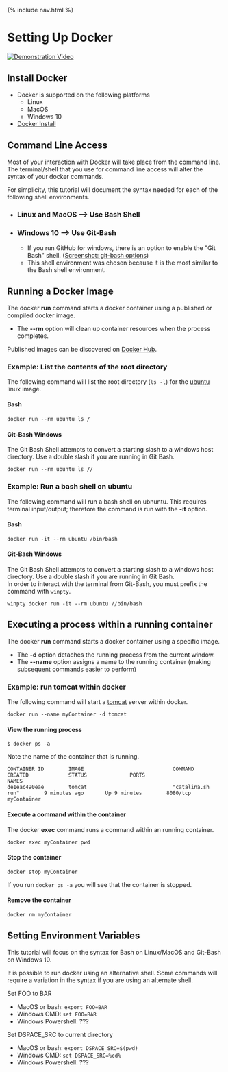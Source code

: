 {% include nav.html %}
# Setting Up Docker

[![Demonstration Video](https://i.ytimg.com/vi/4mgVtB0t8aM/hqdefault.jpg)](https://www.youtube.com/watch?v=4mgVtB0t8aM)

## Install Docker
- Docker is supported on the following platforms
  - Linux
  - MacOS
  - Windows 10
- [Docker Install](https://docs.docker.com/install/)

## Command Line Access
Most of your interaction with Docker will take place from the command line.  The terminal/shell that you use for command line access will alter the syntax of your docker commands.

For simplicity, this tutorial will document the syntax needed for each of the following shell environments. 
- ### Linux and MacOS --> Use Bash Shell
- ### Windows 10 --> Use Git-Bash
  - If you run GitHub for windows, there is an option to enable the "Git Bash" shell.  ([Screenshot: git-bash options](git-bash.png))
  - This shell environment was chosen because it is the most similar to the Bash shell environment.

## Running a Docker Image

The docker __run__ command starts a docker container using a published or compiled docker image.  
- The __--rm__ option will clean up container resources when the process completes.

Published images can be discovered on [Docker Hub](https://hub.docker.com/explore/).

### Example: List the contents of the root directory
The following command will list the root directory (`ls -l`) for the [ubuntu](https://hub.docker.com/_/ubuntu/) linux image.

#### Bash
```
docker run --rm ubuntu ls /
```

#### Git-Bash Windows

The Git Bash Shell attempts to convert a starting slash to a windows host directory.  Use a double slash if you are running in Git Bash.  
```
docker run --rm ubuntu ls //
```

### Example: Run a bash shell on ubuntu
The following command will run a bash shell on ubnuntu.  This requires terminal input/output; therefore the command is run with the __-it__ option.

#### Bash
```
docker run -it --rm ubuntu /bin/bash
```

#### Git-Bash Windows

The Git Bash Shell attempts to convert a starting slash to a windows host directory.  Use a double slash if you are running in Git Bash.  
In order to interact with the terminal from Git-Bash, you must prefix the command with `winpty`.

```
winpty docker run -it --rm ubuntu //bin/bash
```

## Executing a process within a running container

The docker __run__ command starts a docker container using a specific image.
- The __-d__ option detaches the running process from the current window.
- The __--name__ option assigns a name to the running container (making subsequent commands easier to perform)

### Example: run tomcat within docker
The following command will start a [tomcat](https://hub.docker.com/_/tomcat/) server within docker.
```
docker run --name myContainer -d tomcat
```

#### View the running process

```
$ docker ps -a
```

Note the name of the container that is running.
```
CONTAINER ID        IMAGE                             COMMAND                  CREATED             STATUS              PORTS                              NAMES
de1eac490eae        tomcat                            "catalina.sh run"        9 minutes ago       Up 9 minutes        8080/tcp                           myContainer
```

#### Execute a command within the container

The docker __exec__ command runs a command within an running container.

```
docker exec myContainer pwd
```

#### Stop the container

```
docker stop myContainer
```

If you run `docker ps -a` you will see that the container is stopped.

#### Remove the container

```
docker rm myContainer
```

## Setting Environment Variables
This tutorial will focus on the syntax for Bash on Linux/MacOS and Git-Bash on Windows 10.

It is possible to run docker using an alternative shell.  Some commands will require a variation in the syntax if you are using an alternate shell.

Set FOO to BAR
- MacOS or bash: `export FOO=BAR`
- Windows CMD: `set FOO=BAR`
- Windows Powershell: ???

Set DSPACE_SRC to current directory
- MacOS or bash: `export DSPACE_SRC=$(pwd)`
- Windows CMD: `set DSPACE_SRC=%cd%`
- Windows Powershell: ???
